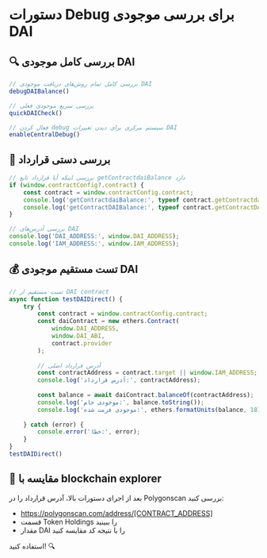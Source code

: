 # دستورات Debug برای بررسی موجودی DAI

## 🔍 بررسی کامل موجودی DAI

```javascript
// بررسی کامل تمام روش‌های دریافت موجودی DAI
debugDAIBalance()

// بررسی سریع موجودی فعلی
quickDAICheck()

// فعال کردن debug سیستم مرکزی برای دیدن تغییرات DAI
enableCentralDebug()
```

## 🔧 بررسی دستی قرارداد

```javascript
// بررسی اینکه آیا قرارداد تابع getContractdaiBalance دارد
if (window.contractConfig?.contract) {
    const contract = window.contractConfig.contract;
    console.log('getContractdaiBalance:', typeof contract.getContractdaiBalance);
    console.log('getContractDAIBalance:', typeof contract.getContractDAIBalance);
}

// بررسی آدرس‌های DAI
console.log('DAI_ADDRESS:', window.DAI_ADDRESS);
console.log('IAM_ADDRESS:', window.IAM_ADDRESS);
```

## 💰 تست مستقیم موجودی DAI

```javascript
// تست مستقیم از DAI contract
async function testDAIDirect() {
    try {
        const contract = window.contractConfig.contract;
        const daiContract = new ethers.Contract(
            window.DAI_ADDRESS, 
            window.DAI_ABI, 
            contract.provider
        );
        
        // آدرس قرارداد اصلی
        const contractAddress = contract.target || window.IAM_ADDRESS;
        console.log('آدرس قرارداد:', contractAddress);
        
        const balance = await daiContract.balanceOf(contractAddress);
        console.log('موجودی خام:', balance.toString());
        console.log('موجودی فرمت شده:', ethers.formatUnits(balance, 18), 'DAI');
        
    } catch (error) {
        console.error('خطا:', error);
    }
}
testDAIDirect()
```

## 🚀 مقایسه با blockchain explorer

بعد از اجرای دستورات بالا، آدرس قرارداد را در Polygonscan بررسی کنید:
- https://polygonscan.com/address/[CONTRACT_ADDRESS]
- قسمت Token Holdings را ببینید
- مقدار DAI را با نتیجه کد مقایسه کنید

استفاده کنید! 🔍